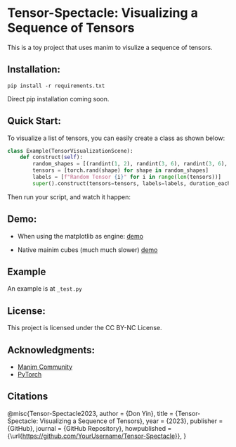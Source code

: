 # Tensor-Spectacle: Visualizing a Sequence of Tensors
This is a toy project that uses manim to visulize a sequence of tensors.

## Installation:
```
pip install -r requirements.txt
```
Direct pip installation coming soon.

## Quick Start:
To visualize a list of tensors, you can easily create a class as shown below:
```python
class Example(TensorVisualizationScene):
    def construct(self):
        random_shapes = [(randint(1, 2), randint(3, 6), randint(3, 6), randint(3, 6)) for _ in range(3)]
        tensors = [torch.rand(shape) for shape in random_shapes]
        labels = [f"Random Tensor {i}" for i in range(len(tensors))]
        super().construct(tensors=tensors, labels=labels, duration_each=0.8, duration_gap=1, engine="matplotlib")
```

Then run your script, and watch it happen:

## Demo:
- When using the matplotlib as engine:
[demo](https://github.com/Don-Yin/Tensor-Spectacle/blob/36e25d87ca4653a9711b082fc224b13563507745/assets/TensorsDistribution_matplotlib.gif)

- Native mainim cubes (much much slower)
[demo](https://github.com/Don-Yin/Tensor-Spectacle/blob/36e25d87ca4653a9711b082fc224b13563507745/assets/TensorsDistribution_native.gif)

## Example
An example is at ```_test.py```

## License:
This project is licensed under the CC BY-NC License.

## Acknowledgments:
- [Manim Community](https://www.manim.community/)
- [PyTorch](https://pytorch.org/)


## Citations
@misc{Tensor-Spectacle2023,
  author = {Don Yin},
  title = {Tensor-Spectacle: Visualizing a Sequence of Tensors},
  year = {2023},
  publisher = {GitHub},
  journal = {GitHub Repository},
  howpublished = {\url{https://github.com/YourUsername/Tensor-Spectacle}},
}
